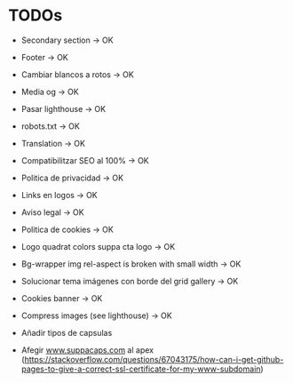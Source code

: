 # TODOs

* Secondary section -> OK
* Footer -> OK
* Cambiar blancos a rotos -> OK
* Media og -> OK
* Pasar lighthouse -> OK
* robots.txt -> OK
* Translation -> OK
* Compatibilitzar SEO al 100% -> OK
* Politica de privacidad -> OK
* Links en logos -> OK
* Aviso legal -> OK
* Politica de cookies -> OK
* Logo quadrat colors suppa cta logo -> OK
* Bg-wrapper img rel-aspect is broken with small width -> OK
* Solucionar tema imágenes con borde del grid gallery -> OK
* Cookies banner -> OK
* Compress images (see lighthouse) -> OK

* Añadir tipos de capsulas
* Afegir www.suppacaps.com al apex (https://stackoverflow.com/questions/67043175/how-can-i-get-github-pages-to-give-a-correct-ssl-certificate-for-my-www-subdomain)